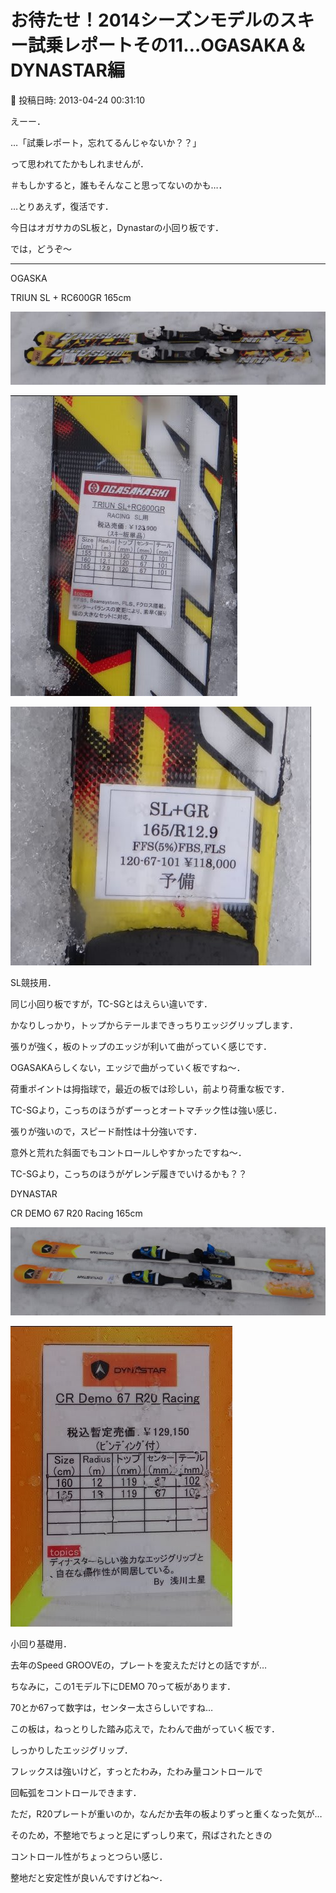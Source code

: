 # お待たせ！2014シーズンモデルのスキー試乗レポートその11…OGASAKA＆DYNASTAR編

📅 投稿日時: 2013-04-24 00:31:10

えーー．


…「試乗レポート，忘れてるんじゃないか？？」


って思われてたかもしれませんが．


＃もしかすると，誰もそんなこと思ってないのかも…．


…とりあえず，復活です．





今日はオガサカのSL板と，Dynastarの小回り板です．


では，どうぞ～


---


[]()


OGASKA





TRIUN SL + RC600GR 165cm




![ec235f662524ad00b7472e19a867b3f2.jpg](images/ec235f662524ad00b7472e19a867b3f2.jpg)









![1e29ab8e3b1230dc4445de6418ad17c2.jpg](images/1e29ab8e3b1230dc4445de6418ad17c2.jpg)









![876c2fe998d49017f131bfc0ba73aac9.jpg](images/876c2fe998d49017f131bfc0ba73aac9.jpg)




SL競技用．


同じ小回り板ですが，TC-SGとはえらい違いです．


かなりしっかり，トップからテールまできっちりエッジグリップします．


張りが強く，板のトップのエッジが利いて曲がっていく感じです．


OGASAKAらしくない，エッジで曲がっていく板ですね～．


荷重ポイントは拇指球で，最近の板では珍しい，前より荷重な板です．


TC-SGより，こっちのほうがずーっとオートマチック性は強い感じ．


張りが強いので，スピード耐性は十分強いです．


意外と荒れた斜面でもコントロールしやすかったですね～．


TC-SGより，こっちのほうがゲレンデ履きでいけるかも？？





[]()


DYNASTAR 





CR DEMO 67 R20 Racing 165cm




![97fb2eb9b991cd143ddebc5c1923ce71.jpg](images/97fb2eb9b991cd143ddebc5c1923ce71.jpg)









![3cfbf80ffc9bb1b3919c27b0e6498cc8.jpg](images/3cfbf80ffc9bb1b3919c27b0e6498cc8.jpg)




小回り基礎用．


去年のSpeed GROOVEの，プレートを変えただけとの話ですが…


ちなみに，この1モデル下にDEMO 70って板があります．


70とか67って数字は，センター太さらしいですね…


この板は，ねっとりした踏み応えで，たわんで曲がっていく板です．


しっかりしたエッジグリップ．


フレックスは強いけど，すっとたわみ，たわみ量コントロールで


回転弧をコントロールできます．


ただ，R20プレートが重いのか，なんだか去年の板よりずっと重くなった気が…


そのため，不整地でちょっと足にずっしり来て，飛ばされたときの


コントロール性がちょっとつらい感じ．


整地だと安定性が良いんですけどね～．
